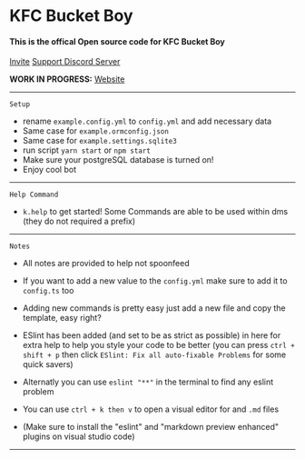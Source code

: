# KFC Bucket Boy
#### This is the offical Open source code for KFC Bucket Boy

[Invite](https://invite.bucketbot.dev)
[Support Discord Server](https://support.bucketbot.dev)

**WORK IN PROGRESS:**
[Website](https://bucketbot.dev)

---

```
Setup
```

- rename `example.config.yml` to `config.yml` and add necessary data
- Same case for `example.ormconfig.json`
- Same case for `example.settings.sqlite3`
- run script `yarn start` or `npm start`
- Make sure your postgreSQL database is turned on!
- Enjoy cool bot

---

```
Help Command
```

- `k.help` to get started!
Some Commands are able to be used within dms (they do not required a prefix)


---

```
Notes
```
- All notes are provided to help not spoonfeed
- If you want to add a new value to the `config.yml` make sure to add it to `config.ts` too
- Adding new commands is pretty easy just add a new file and copy the template, easy right?
- ESlint has been added (and set to be as strict as possible) in here for extra help to help you style your code to be better (you can press `ctrl + shift + p` then click `ESlint: Fix all auto-fixable Problems` for some quick savers)
- Alternatly you can use `eslint "**"` in the terminal to find any eslint problem 
- You can use `ctrl + k then v` to open a visual editor for and `.md` files

- (Make sure to install the "eslint" and "markdown preview enhanced" plugins on visual studio code)
---
